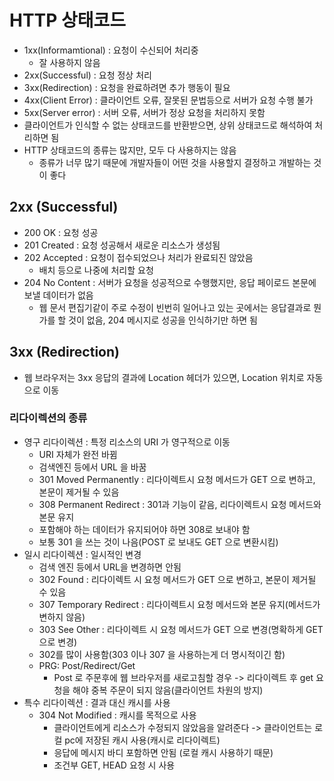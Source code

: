 # HTTP 상태코드
- 1xx(Informamtional) : 요청이 수신되어 처리중
  - 잘 사용하지 않음
- 2xx(Successful) : 요청 정상 처리
- 3xx(Redirection) : 요청을 완료하려면 추가 행동이 필요
- 4xx(Client Error) : 클라이언트 오류, 잘못된 문법등으로 서버가 요청 수행 불가
- 5xx(Server error) : 서버 오류, 서버가 정상 요청을 처리하지 못함
- 클라이언트가 인식할 수 없는 상태코드를 반환받으면, 상위 상태코드로 해석하여 처리하면 됨
- HTTP 상태코드의 종류는 많지만, 모두 다 사용하지는 않음
  - 종류가 너무 많기 때문에 개발자들이 어떤 것을 사용할지 결정하고 개발하는 것이 좋다

## 2xx (Successful)
- 200 OK : 요청 성공
- 201 Created : 요청 성공해서 새로운 리소스가 생성됨
- 202 Accepted : 요청이 접수되었으나 처리가 완료되진 않았음
  - 배치 등으로 나중에 처리할 요청
- 204 No Content : 서버가 요청을 성공적으로 수행했지만, 응답 페이로드 본문에 보낼 데이터가 없음
  - 웹 문서 편집기같이 주로 수정이 빈번히 일어나고 있는 곳에서는 응답결과로 뭔가를 할 것이 없음, 204 메시지로 성공을 인식하기만 하면 됨

## 3xx (Redirection)
- 웹 브라우저는 3xx 응답의 결과에 Location 헤더가 있으면, Location 위치로 자동으로 이동

### 리다이렉션의 종류
- 영구 리다이렉션 : 특정 리소스의 URI 가 영구적으로 이동
  - URI 자체가 완전 바뀜
  - 검색엔진 등에서 URL 을 바꿈
  - 301 Moved Permanently : 리다이렉트시 요청 메서드가 GET 으로 변하고, 본문이 제거될 수 있음
  - 308 Permanent Redirect : 301과 기능이 같음, 리다이렉트시 요청 메서드와 본문 유지
  - 포함해야 하는 데이터가 유지되어야 하면 308로 보내야 함
  - 보통 301 을 쓰는 것이 나음(POST 로 보내도 GET 으로 변환시킴)
- 일시 리다이렉션 : 일시적인 변경
  - 검색 엔진 등에서 URL을 변경하면 안됨
  - 302 Found : 리다이렉트 시 요청 메서드가 GET 으로 변하고, 본문이 제거될 수 있음
  - 307 Temporary Redirect : 리다이렉트시 요청 메서드와 본문 유지(메서드가 변하지 않음)
  - 303 See Other : 리다이렉트 시 요청 메서드가 GET 으로 변경(명확하게 GET으로 변경)
  - 302를 많이 사용함(303 이나 307 을 사용하는게 더 명시적이긴 함)
  - PRG: Post/Redirect/Get
    - Post 로 주문후에 웹 브라우저를 새로고침할 경우 -> 리다이렉트 후 get 요청을 해야 중복 주문이 되지 않음(클라이언트 차원의 방지)
- 특수 리다이렉션 : 결과 대신 캐시를 사용
  - 304 Not Modified : 캐시를 목적으로 사용
    - 클라이언트에게 리소스가 수정되지 않았음을 알려준다 -> 클라이언트는 로컬 pc에 저장된 캐시 사용(캐시로 리다이렉트)
    - 응답에 메시지 바디 포함하면 안됨 (로컬 캐시 사용하기 때문)
    - 조건부 GET, HEAD 요청 시 사용